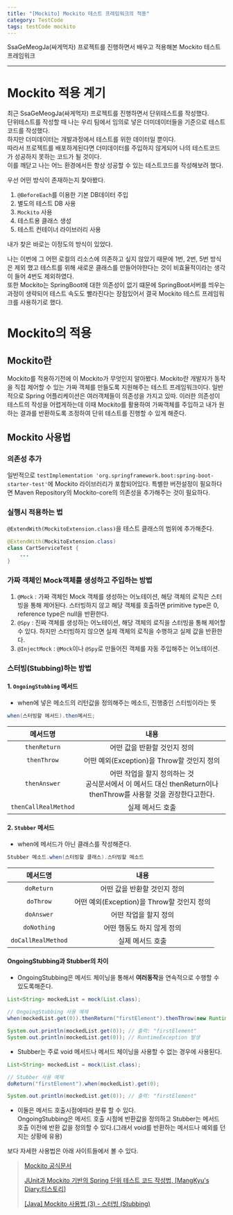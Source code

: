 ```yaml
---
title: "[Mockito] Mockito 테스트 프레임워크의 적용"
category: TestCode
tags: testCode mockito
---
```

SsaGeMeogJa(싸게먹자) 프로젝트를 진행하면서 배우고 적용해본 Mockito 테스트 프레임워크

---

# Mockito 적용 계기

최근 SsaGeMeogJa(싸게먹자) 프로젝트를 진행하면서 단위테스트를 작성했다.<br>
단위테스트를 작성할 때 나는 우리 팀에서 임의로 넣은 더미데이터들을 기준으로 테스트코드를 작성했다.<br>
하지만 더미데이터는 개발과정에서 테스트를 위한 데이터일 뿐이다.<br>
따라서 프로젝트를 배포하게된다면 더미데이터를 주입하지 않게되어 나의 테스트코드가 성공하지 못하는 코드가 될 것이다.<br>
이를 깨닫고 나는 어느 환경에서든 항상 성공할 수 있는 테스트코드를 작성해보려 했다.

우선 어떤 방식이 존재하는지 찾아봤다.

1. `@BeforeEach`를 이용한 기본 DB데이터 주입
2. 별도의 테스트 DB 사용
3. `Mockito` 사용
4. 테스트용 클래스 생성
5. 테스트 컨테이너 라이브러리 사용

내가 찾은 바로는 이정도의 방식이 있었다.

나는 이번에 그 어떤 로컬의 리소스에 의존하고 싶지 않았기 때문에 1번, 2번, 5번 방식은 제외 했고 테스트를 위해 새로운 클래스를 만들어야한다는 것이 비효율적이라는 생각이 들어 4번도 제외하였다.<br>
또한 Mockito는 SpringBoot에 대한 의존성이 없기 떄문에 SpringBoot서버를 띄우는 과정이 생략되어 테스트 속도도 빨라진다는 장점있어서 결국 Mockito 테스트 프레임워크를 사용하기로 했다.

# Mockito의 적용

## Mockito란
Mockito를 적용하기전에 이 Mockito가 무엇인지 알아봤다.
Mockito란 개발자가 동작을 직접 제어할 수 있는 가짜 객체를 만들도록 지원해주는 테스트 프레임워크이다. 일반적으로 Spring 어플리케이션은 여러객체들이 의존성을 가지고 있따. 이러한 의존성이 테스트의 작성을 어렵게하는데 이때 Mockito를 활용하여 가짜객체를 주입하고 내가 원하는 결과를 반환하도록 조정하여 단위 테스트를 진행할 수 있게 해준다.

## Mockito 사용법
### 의존성 추가
일반적으로 `testImplementation 'org.springframework.boot:spring-boot-starter-test'`에 Mockito 라이브러리가 포함되어있다. 특별한 버전설정이 필요하다면 Maven Repository의 Mockito-core의 의존성을 추가해주는 것이 필요하다.

### 실행시 적용하는 법
`@ExtendWith(MockitoExtension.class)`을 테스트 클래스의 범위에 추가해준다.

```java
@ExtendWith(MockitoExtension.class)
class CartServiceTest {
    ...
}
```
### 가짜 객체인 Mock객체를 생성하고 주입하는 방법
1. `@Mock` : 가짜 객체인 Mock 객체를 생성하는 어노테이션, 해당 객체의 로직은 스터빙을 통해 제어된다.
스터빙하지 않고 해당 객체를 호출하면 primitive type은 0, reference type은 null을 반환한다.
2. `@Spy` : 진짜 객체를 생성하는 어노테이션, 해당 객체의 로직을 스터빙을 통해 제어할 수 있다. 
하지만 스터빙하지 않으면 실제 객체의 로직을 수행하고 실제 값을 반환한다.
3. `@InjectMock` : `@Mock`이나 `@Spy`로 만들어진 객체를 자동 주입해주는 어노테이션.

### 스터빙(Stubbing)하는 방법
#### 1. `OngoingStubbing` 메서드
- when에 넣은 메소드의 리턴값을 정의해주는 메소드, 진행중인 스터빙이라는 뜻

```java
when(스터빙할 메서드).then메서드;
```

|메서드명|내용|
|:---:|:---:|
|`thenReturn`|어떤 값을 반환할 것인지 정의|
|`thenThrow`|어떤 예외(Exception)을 Throw할 것인지 정의|
|`thenAnswer`|어떤 작업을 할지 정의하는 것<br>공식문서에서 이 메서드 대신 thenReturn이나 thenThrow를 사용할 것을 권장한다고한다.|
|`thenCallRealMethod`|실제 메서드 호출|

#### 2. `Stubber` 메서드
- when에 메서드가 아닌 클래스를 작성해준다.

```java
Stubber 메소드.when(스터빙할 클래스).스터빙할 메소드
```

|메서드명|내용|
|:---:|:---:|
|`doReturn`|어떤 값을 반환할 것인지 정의|
|`doThrow`|어떤 예외(Exception)을 Throw할 것인지 정의|
|`doAnswer`|어떤 작업을 할지 정의|
|`doNothing`|어떤 행동도 하지 않게 정의|
|`doCallRealMethod`|실제 메서드 호출|

#### OngoingStubbing과 Stubber의 차이
- OngoingStubbing은 메서드 체이닝을 통해서 <b class="text-red">여러동작</b>을 연속적으로 수행할 수 있도록해준다.

```java
List<String> mockedList = mock(List.class);

// OngoingStubbing 사용 예제
when(mockedList.get(0)).thenReturn("firstElement").thenThrow(new RuntimeException());

System.out.println(mockedList.get(0)); // 출력: "firstElement"
System.out.println(mockedList.get(0)); // RuntimeException 발생
```
- Stubber는 주로 void 메서드나 메서드 체이닝을 사용할 수 없는 경우에 사용된다.

```java
List<String> mockedList = mock(List.class);

// Stubber 사용 예제
doReturn("firstElement").when(mockedList).get(0);

System.out.println(mockedList.get(0)); // 출력: "firstElement"
```

- 이둘은 메서드 호출시점에따라 분류 할 수 있다.<br>
OngoingStubbing은 메서드 호출 시점에 반환값을 정의하고 Stubber는 메서드 호출 이전에 반환 값을 정의할 수 있다.(그래서 void를 반환하는 메서드나 예외를 던지는 상황에 유용)

보다 자세한 사용법은 아래 사이트들에서 볼 수 있다.

>[Mockito 공식문서](https://javadoc.io/doc/org.mockito/mockito-core/latest/org/mockito/Mockito.html)
>
>[JUnit과 Mockito 기반의 Spring 단위 테스트 코드 작성법, [MangKyu's Diary:티스토리]](https://mangkyu.tistory.com/145)
>
>[[Java] Mockito 사용법 (3) - 스터빙 (Stubbing)](https://effortguy.tistory.com/143)